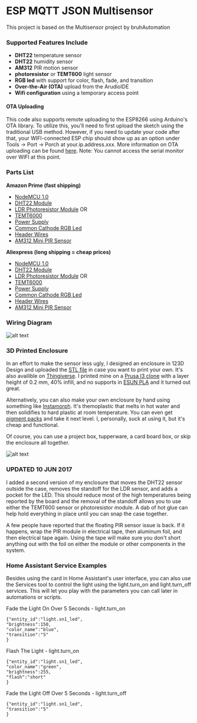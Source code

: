 # ESP MQTT JSON Multisensor

This project is based on the Multisensor project by bruhAutomation

### Supported Features Include
- **DHT22** temperature sensor
- **DHT22** humidity sensor
- **AM312** PIR motion sensor 
- **photoresistor** or **TEMT600** light sensor
- **RGB led** with support for color, flash, fade, and transition
- **Over-the-Air (OTA)** upload from the ArudioIDE
- **Wifi configuration** using a temporary access point



#### OTA Uploading
This code also supports remote uploading to the ESP8266 using Arduino's OTA library. To utilize this, you'll need to first upload the sketch using the traditional USB method. However, if you need to update your code after that, your WIFI-connected ESP chip should show up as an option under Tools -> Port -> Porch at your.ip.address.xxx. More information on OTA uploading can be found [here](http://esp8266.github.io/Arduino/versions/2.0.0/doc/ota_updates/ota_updates.html). Note: You cannot access the serial monitor over WIFI at this point.  


### Parts List

**Amazon Prime (fast shipping)**
- [NodeMCU 1.0](http://geni.us/cpmi)
- [DHT22 Module](http://geni.us/vAJWMXo)
- [LDR Photoresistor Module](http://geni.us/O0AO0)
    OR
- [TEMT6000](http://geni.us/aRYe)
- [Power Supply](http://geni.us/ZZ1r)
- [Common Cathode RGB Led](http://geni.us/nFcB)
- [Header Wires](http://geni.us/pvFNG)
- [AM312 Mini PIR Sensor](http://geni.us/dbGQ)

**Aliexpress (long shipping = cheap prices)**
- [NodeMCU 1.0](http://geni.us/EfYA)
- [DHT22 Module](http://geni.us/35Np8H)
- [LDR Photoresistor Module](http://geni.us/O5iv)
    OR
- [TEMT6000](http://geni.us/xAuLoy)
- [Power Supply](http://geni.us/NSYjvb)
- [Common Cathode RGB Led](http://geni.us/OfHbhZb)
- [Header Wires](http://geni.us/Iv6p9)
- [AM312 Mini PIR Sensor](http://geni.us/WBKyxhx)


### Wiring Diagram
![alt text](https://github.com/bruhautomation/ESP-MQTT-JSON-Multisensor/blob/master/wiring_diagram_v2.png?raw=true "Wiring Diagram")


### 3D Printed Enclosure
In an effort to make the sensor less ugly, I designed an enclosure in 123D Design and uploaded the [STL file](https://github.com/bruhautomation/ESP-MQTT-JSON-Multisensor/blob/master/BRUH%20Multisensor%20V1.stl) in case you want to print your own. It's also availible on [Thingiverse](http://www.thingiverse.com/thing:2239142). I printed mine on a [Prusa I3 clone](https://www.youtube.com/watch?v=PLRdMtZVQfQ) with a layer height of 0.2 mm, 40% infill, and no supports in [ESUN PLA](http://geni.us/GS3U) and it turned out great. 

Alternatively, you can also make your own enclosure by hand using something like [Instamorph](http://geni.us/BtidLG3). It's themoplastic that melts in hot water and then solidifies to hard plastic at room temperature. You can even get [pigment packs](http://geni.us/dNTi) and take it next level. I, personally, suck at using it, but it's cheap and functional. 

Of course, you can use a project box, tupperware, a card board box, or skip the enclosure all together. 

![alt text](https://github.com/bruhautomation/ESP-MQTT-JSON-Multisensor/blob/master/BRUH%20Multisensor%20V1.PNG?raw=true "Enclosure")

### UPDATED 10 JUN 2017
I added a second version of my enclosure that moves the DHT22 sensor outside the case, removes the standoff for the LDR sensor, and adds a pocket for the LED. This should reduce most of the high temperatures being reported by the board and the removal of the standoff allows you to use either the TEMT600 sensor or photoresistor module. A dab of hot glue can help hold everything in place until you can snap the case together.

A few people have reported that the floating PIR sensor issue is back. If it happens, wrap the PIR module in electrical tape, then aluminum foil, and then electrical tape again. Using the tape will make sure you don't short anything out with the foil on either the module or other components in the system.



### Home Assistant Service Examples
Besides using the card in Home Assistant's user interface, you can also use the Services tool to control the light using the light.turn_on and light.turn_off services. This will let you play with the parameters you can call later in automations or scripts. 

Fade the Light On Over 5 Seconds - light.turn_on
```
{"entity_id":"light.sn1_led",
"brightness":150,
"color_name":"blue",
"transition":"5"
}
```

Flash The Light - light.turn_on
```
{"entity_id":"light.sn1_led",
"color_name":"green",
"brightness":255,
"flash":"short"
}
```

Fade the Light Off Over 5 Seconds - light.turn_off
```
{"entity_id":"light.sn1_led",
"transition":"5"
}
```
